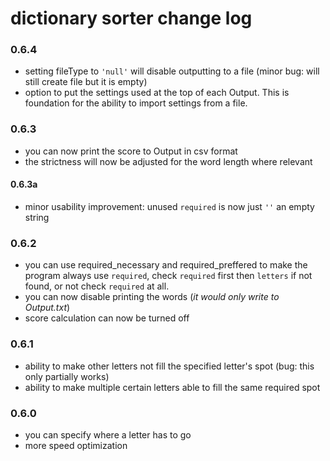 
# dictionary sorter change log

### 0.6.4
- setting fileType to `'null'` will disable outputting to a file (minor bug: will still create file but it is empty)
- option to put the settings used at the top of each Output. This is foundation for the ability to import settings from a file.

### 0.6.3
- you can now print the score to Output in csv format
- the strictness will now be adjusted for the word length where relevant
#### 0.6.3a
- minor usability improvement: unused `required` is now just `''` an empty string

### 0.6.2
- you can use required_necessary and required_preffered to make the program always use `required`, check `required` first then `letters` if not found, or not check `required` at all. 
- you can now disable printing the words (_it would only write to Output.txt_)
- score calculation can now be turned off

### 0.6.1
- ability to make other letters not fill the specified letter's spot (bug: this only partially works)
- ability to make multiple certain letters able to fill the same required spot

### 0.6.0
- you can specify where a letter has to go
- more speed optimization
